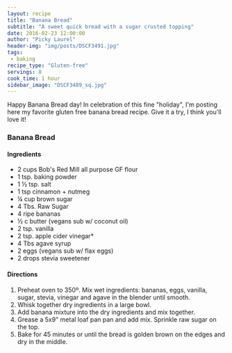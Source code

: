 ```yaml
---
layout: recipe
title: "Banana Bread"
subtitle: "A sweet quick bread with a sugar crusted topping"
date: 2016-02-23 12:00:00
author: "Picky Laurel"
header-img: "img/posts/DSCF3491.jpg"
tags:
 - baking
recipe_type: "Gluten-free"
servings: 8
cook_time: 1 hour
sidebar_image: "DSCF3489_sq.jpg"
---
```

 Happy Banana Bread day! In celebration of this fine "holiday", I'm posting here my favorite gluten free banana bread recipe. Give it a try, I think you'll love it!

### Banana Bread

#### Ingredients

- 2 cups Bob's Red Mill all purpose GF flour
- 1 tsp. baking powder
- 1 &frac12; tsp. salt
- 1 tsp cinnamon + nutmeg
- &frac14; cup brown sugar
-  4 Tbs. Raw Sugar
-  4 ripe bananas
-  &frac12; c butter (vegans sub w/ coconut oil)
-  2 tsp. vanilla
-  2 tsp. apple cider vinegar*
-  4 Tbs agave syrup
-  2 eggs (vegans sub w/ flax eggs)
-  2 drops stevia sweetener


#### Directions


1. Preheat oven to 350º. Mix wet ingredients: bananas, eggs, vanilla, sugar, stevia, vinegar and agave in the blender until smooth.
2. Whisk together dry ingredients in a large bowl.
3. Add banana mixture into the dry ingredients and mix together.
4. Grease a 5x9" metal loaf pan pan and add mix. Sprinkle raw sugar on the top.
5. Bake for 45 minutes or until the bread is golden brown on the edges and dry in the middle.
